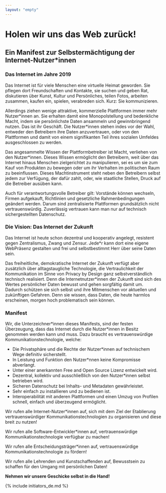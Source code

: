 ```yaml
---
layout: "empty"
---
```

# Holen wir uns das Web zurück!

## Ein Manifest zur Selbstermächtigung der Internet-Nutzer\*innen

### Das Internet im Jahre 2019

Das Internet ist für viele Menschen eine virtuelle Heimat geworden. Sie pflegen dort Freundschaften und Kontakte, sie suchen und geben Rat, diskutieren über Kunst, Kultur und Persönliches, teilen Fotos, arbeiten zusammen, kaufen ein, spielen, verabreden sich. Kurz: Sie kommunizieren.

Allerdings ziehen wenige attraktive, kommerzielle Plattformen immer mehr Nutzer\*innen an. Sie erhalten damit eine Monopolstellung und bedenkliche Macht, indem sie persönlichste Daten ansammeln und gewinnbringend nutzen. Das ist ihr Geschäft. Die Nutzer\*innen stehen indes vor der Wahl, entweder den Betreibern ihre Daten an­zuvertrauen, oder von den Plattformen und damit von einem signifikanten Teil ihres sozialen Umfeldes ausge­schlossen zu werden.

Das angesammelte Wissen der Plattformbetreiber ist Macht, verliehen von den Nutzer\*innen. Dieses Wissen er­möglicht den Betreibern, weit über das Internet hinaus Menschen zielgerichtet zu manipulieren, sei es um sie zum Kauf von Produkten zu bewegen oder um ihr Verhalten im politischen Raum zu beeinflussen. Dieses Machtinstru­ment steht neben den Betreibern selbst jedem zur Verfügung, der dafür zahlt, oder, wie staatliche Stellen, Druck auf die Betreiber ausüben kann.

Auch für verantwortungsvolle Betreiber gilt: Vorstände können wechseln, Firmen aufgekauft, Richtlinien und ge­setzliche Rahmenbedingungen geändert werden. Darum sind zentralisierte Plattformen grundsätzlich nicht ver­trauenswürdig. Zuverlässig vertrauen kann man nur auf technisch sichergestellten Datenschutz.


### Die Vision: Das Internet der Zukunft

Das Internet ist heute schon dezentral und kooperativ angelegt, resistent gegen Zentralismus, Zwang und Zensur. Jede\*r kann dort eine eigene WebPräsenz gestalten und frei und selbstbestimmt Herr über seine Daten sein.

Das freiheitliche, demokratische Internet der Zukunft verfügt aber zusätzlich über alltagstaugliche Technologie, die Vertraulichkeit der Kommunikation im Sinne von Privacy by Design ganz selbstverständlich technisch reali­siert. Denn die Internetnutzer\*innen der Zukunft sind sich des Wertes persönlicher Daten bewusst und gehen sorg­fältig damit um. Dadurch schützen sie sich selbst und ihre Mitmenschen vor aktuellen und zukünftigen Gefahren. Denn sie wissen, dass Daten, die heute harmlos erscheinen, morgen hoch problematisch sein können.


### Manifest

Wir, die Unterzeichner\*innen dieses Manifests, sind der festen Überzeugung, dass das Internet durch die Nutzer\*innen in Besitz genommen werden kann und muss.
Dazu braucht es vertrauenswürdige Kommunikationstechnologie, welche:

   * Die Privatsphäre und die Rechte der Nutzer\*innen auf technischem Wege definitiv sicherstellt.
   * In Leistung und Funktion den Nutzer\*nnen keine Kompromisse abverlangt.
   * Unter einer anerkannten Free and Open Source Lizenz entwickelt wird.
   * Dezentral, kollektiv und ausschließlich von den Nutzer\*innen selbst betrieben wird.
   * Sicheren Datenschutz bei Inhalts- und Metadaten gewährleistet.
   * Sehr einfach zu installieren und zu bedienen ist.
   * Interoperabilität mit anderen Plattformen und einen Umzug von Profilen schnell, einfach und überzeu­gend ermöglicht.

Wir rufen alle Internet-Nutzer\*innen auf, sich mit dem Ziel der Etablierung vertrauenswürdiger Kommunikations­technologien zu organisieren und diese breit zu nutzen!

Wir rufen alle Software-Entwickler\*innen auf, vertrauenswürdige Kommunikationstechnologie verfügbar zu ma­chen!

Wir rufen alle Entscheidungsträger\*innen auf, vertrauenswürdige Kommunikationstechnologie zu fördern!

Wir rufen alle Lehrenden und Kunstschaffenden auf, Bewusstsein zu schaffen für den Umgang mit persönlichen Daten!

**Nehmen wir unsere Geschicke selbst in die Hand!**

{% include initiators_de.md %}
